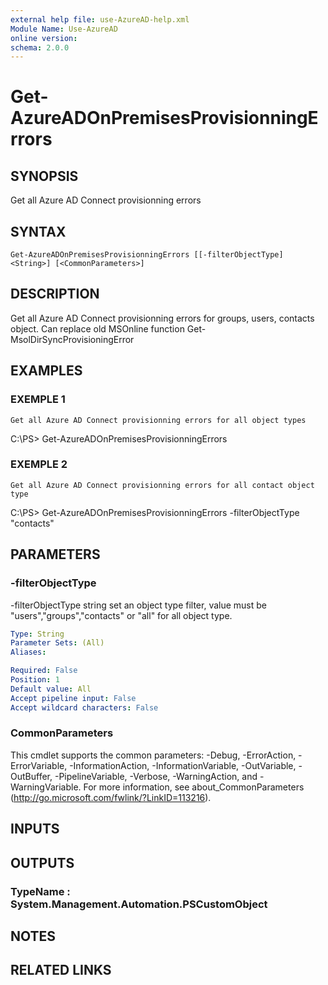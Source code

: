 ```yaml
---
external help file: use-AzureAD-help.xml
Module Name: Use-AzureAD
online version:
schema: 2.0.0
---
```


# Get-AzureADOnPremisesProvisionningErrors

## SYNOPSIS
Get all Azure AD Connect provisionning errors

## SYNTAX

```
Get-AzureADOnPremisesProvisionningErrors [[-filterObjectType] <String>] [<CommonParameters>]
```

## DESCRIPTION
Get all Azure AD Connect provisionning errors for groups, users, contacts object.
Can replace old MSOnline function Get-MsolDirSyncProvisioningError

## EXAMPLES

### EXEMPLE 1
```
Get all Azure AD Connect provisionning errors for all object types
```

C:\PS\> Get-AzureADOnPremisesProvisionningErrors

### EXEMPLE 2
```
Get all Azure AD Connect provisionning errors for all contact object type
```

C:\PS\> Get-AzureADOnPremisesProvisionningErrors -filterObjectType "contacts"

## PARAMETERS

### -filterObjectType
-filterObjectType string
set an object type filter, value must be "users","groups","contacts" or "all" for all object type.

```yaml
Type: String
Parameter Sets: (All)
Aliases:

Required: False
Position: 1
Default value: All
Accept pipeline input: False
Accept wildcard characters: False
```

### CommonParameters
This cmdlet supports the common parameters: -Debug, -ErrorAction, -ErrorVariable, -InformationAction, -InformationVariable, -OutVariable, -OutBuffer, -PipelineVariable, -Verbose, -WarningAction, and -WarningVariable.
For more information, see about_CommonParameters (http://go.microsoft.com/fwlink/?LinkID=113216).

## INPUTS

## OUTPUTS

### TypeName : System.Management.Automation.PSCustomObject
## NOTES

## RELATED LINKS
